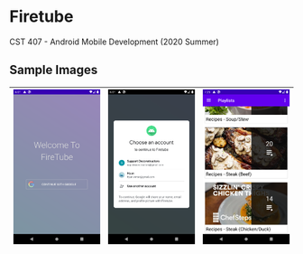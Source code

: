 # Firetube
CST 407 - Android Mobile Development (2020 Summer)

## Sample Images

| ![Sample1](https://github.com/HyunWinter/Firetube/blob/master/screenshots/device-2020-07-08-230132.png) | ![Eng2](https://github.com/HyunWinter/Firetube/blob/master/screenshots/device-2020-07-08-230201.png) | ![Sample1](https://raw.githubusercontent.com/HyunWinter/Firetube/master/screenshots/device-2020-07-26-231527.png)
| :---: | :---: |:---: |
